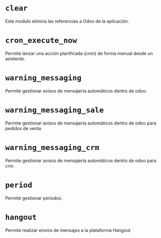 ```clear ```
====
Este modulo elimina las referencias a Odoo de la aplicación.

```cron_execute_now ```
====
Permite lanzar una acción planificada (cron) de forma manual desde un asistente.

```warning_messaging ```
====
Permite gestionar avisos de mensajería automáticos dentro de odoo.

```warning_messaging_sale ```
====
Permite gestionar avisos de mensajería automáticos dentro de odoo para pedidos de venta.

```warning_messaging_crm ```
====
Permite gestionar avisos de mensajería automáticos dentro de odoo para crm.

```period ```
====
Permite gestionar periodos.

```hangout ```
====
Permite realizar envios de mensajes a la plataforma Hangout
